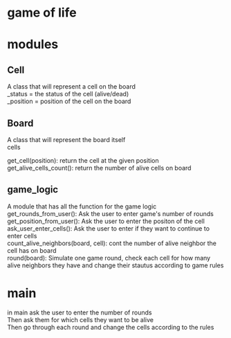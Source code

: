 # game of life   

# modules  
## Cell  
A class that will represent a cell on the board  
_status = the status of the cell (alive/dead)  
_position = position of the cell on the board    

## Board  
A class that will represent the board itself  
cells

get_cell(position): return the cell at the given position  
get_alive_cells_count(): return the number of alive cells on board  

## game_logic
A module that has all the function for the game logic  
get_rounds_from_user():  Ask the user to enter game's number of rounds  
get_position_from_user(): Ask the user to enter the positon of the cell  
ask_user_enter_cells(): Ask the user to enter if they want to continue to enter cells  
count_alive_neighbors(board, cell): cont the number of alive neighbor the cell has on board  
round(board): Simulate one game round, check each cell for how many alive neighbors they have and change their stautus according to game rules  


# main
in main ask the user to enter the number of rounds  
Then ask them for which cells they want to be alive   
Then go through each round and change the cells according to the rules  
